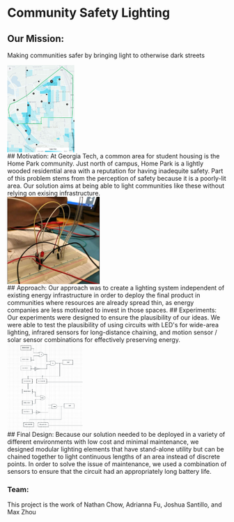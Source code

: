 # Community Safety Lighting
## Our Mission:
Making communities safer by bringing light to otherwise dark streets


<img src="homeparkcrime.jpg" width="auto" height="200px" style="display:flex;">
## Motivation:
At Georgia Tech, a common area for student housing is the Home Park community. Just north of campus, Home Park is a lightly wooded residential area with a reputation for having inadequite safety. Part of this problem stems from the perception of safety because it is a poorly-lit area. Our solution aims at being able to light communities like these without relying on exising infrastructure.


<img src="circuit.jpg" width="auto" height="200px" style="display:flex;">
## Approach:
Our approach was to create a lighting system independent of existing energy infrastructure in order to deploy the final product in communities where resources are already spread thin, as energy companies are less motivated to invest in those spaces.
## Experiments:
Our experiments were designed to ensure the plausibility of our ideas. We were able to test the plausibility of using circuits with LED's for wide-area lighting, infrared sensors for long-distance chaining, and motion sensor / solar sensor combinations for effectively preserving energy.


<img src="diagram.png" width="auto" height="200px" style="display:flex;">
## Final Design:
Because our solution needed to be deployed in a variety of different environments with low cost and minimal maintenance, we designed modular lighting elements that have stand-alone utility but can be chained together to light continuous lengths of an area instead of discrete points. In order to solve the issue of maintenance, we used a combination of sensors to ensure that the circuit had an appropriately long battery life.

### Team:
This project is the work of Nathan Chow, Adrianna Fu, Joshua Santillo, and Max Zhou

